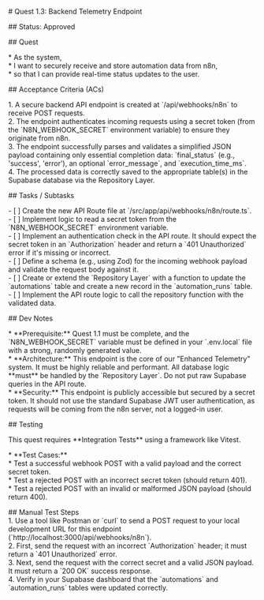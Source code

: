 \# Quest 1.3: Backend Telemetry Endpoint

\#\# Status: Approved

\#\# Quest

\* As the system,  
\* I want to securely receive and store automation data from n8n,  
\* so that I can provide real-time status updates to the user.

\#\# Acceptance Criteria (ACs)

1\.  A secure backend API endpoint is created at \`/api/webhooks/n8n\` to receive POST requests.  
2\.  The endpoint authenticates incoming requests using a secret token (from the \`N8N\_WEBHOOK\_SECRET\` environment variable) to ensure they originate from n8n.  
3\.  The endpoint successfully parses and validates a simplified JSON payload containing only essential completion data: \`final\_status\` (e.g., 'success', 'error'), an optional \`error\_message\`, and \`execution\_time\_ms\`.  
4\.  The processed data is correctly saved to the appropriate table(s) in the Supabase database via the Repository Layer.

\#\# Tasks / Subtasks

\- \[ \] Create the new API Route file at \`/src/app/api/webhooks/n8n/route.ts\`.  
\- \[ \] Implement logic to read a secret token from the \`N8N\_WEBHOOK\_SECRET\` environment variable.  
\- \[ \] Implement an authentication check in the API route. It should expect the secret token in an \`Authorization\` header and return a \`401 Unauthorized\` error if it's missing or incorrect.  
\- \[ \] Define a schema (e.g., using Zod) for the incoming webhook payload and validate the request body against it.  
\- \[ \] Create or extend the \`Repository Layer\` with a function to update the \`automations\` table and create a new record in the \`automation\_runs\` table.  
\- \[ \] Implement the API route logic to call the repository function with the validated data.

\#\# Dev Notes

\* \*\*Prerequisite:\*\* Quest 1.1 must be complete, and the \`N8N\_WEBHOOK\_SECRET\` variable must be defined in your \`.env.local\` file with a strong, randomly generated value.  
\* \*\*Architecture:\*\* This endpoint is the core of our "Enhanced Telemetry" system. It must be highly reliable and performant. All database logic \*\*must\*\* be handled by the \`Repository Layer\`. Do not put raw Supabase queries in the API route.  
\* \*\*Security:\*\* This endpoint is publicly accessible but secured by a secret token. It should not use the standard Supabase JWT user authentication, as requests will be coming from the n8n server, not a logged-in user.

\#\# Testing

This quest requires \*\*Integration Tests\*\* using a framework like Vitest.

\* \*\*Test Cases:\*\*  
    \* Test a successful webhook POST with a valid payload and the correct secret token.  
    \* Test a rejected POST with an incorrect secret token (should return 401).  
    \* Test a rejected POST with an invalid or malformed JSON payload (should return 400).

\#\# Manual Test Steps  
1\.  Use a tool like Postman or \`curl\` to send a POST request to your local development URL for this endpoint (\`http://localhost:3000/api/webhooks/n8n\`).  
2\.  First, send the request with an incorrect \`Authorization\` header; it must return a \`401 Unauthorized\` error.  
3\.  Next, send the request with the correct secret and a valid JSON payload. It must return a \`200 OK\` success response.  
4\.  Verify in your Supabase dashboard that the \`automations\` and \`automation\_runs\` tables were updated correctly.  
